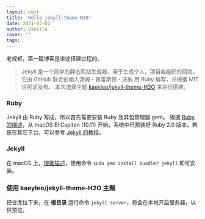 ```yaml
---
layout: post
title: 'Hello jekyll-theme-H2O'
date: 2021-03-02
author: Vanilla
cover: ''
tags: 
---
```


老规矩，第一篇博客是讲述搭建过程的。

> Jekyll 是一个简单的静态网站生成器，用于生成个人，项目或组织的网站。 它由 GitHub 联合创始人汤姆・普雷斯顿・沃纳 用 Ruby 编写，并根据 MIT 许可证发布。
本次选择主题 [kaeyleo/jekyll-theme-H2O](https://github.com/kaeyleo/jekyll-theme-H2O) 来进行搭建。

### Ruby
Jekyll 由 Ruby 写成，所以首先需要安装 Ruby 及其包管理器 gem。
根据 [Ruby 的描述](https://www.ruby-lang.org/en/documentation/installation/#homebrew)，从 macOS El Capitan (10.11) 开始，系统中已预装好 Ruby 2.0 版本。若是在其它平台，可以参考 [Jekyll 的教程](https://jekyllrb.com/docs/installation/)。

### Jekyll
在 macOS 上，[根据描述](https://jekyllrb.com/docs/installation/macos/#global-install)，使用命令 `sudo gem install bundler jekyll` 即可安装。

### 使用 kaeyleo/jekyll-theme-H2O 主题
把仓库拉下来，在 **根目录** 运行命令 `jekyll server`，将会在本地开启服务器，以供预览。
